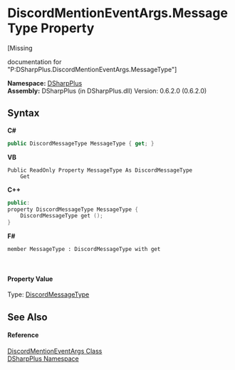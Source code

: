 # DiscordMentionEventArgs.MessageType Property 
 

\[Missing <summary> documentation for "P:DSharpPlus.DiscordMentionEventArgs.MessageType"\]

**Namespace:**&nbsp;<a href="503971eb-de5e-a570-9922-de9500a9b1cc">DSharpPlus</a><br />**Assembly:**&nbsp;DSharpPlus (in DSharpPlus.dll) Version: 0.6.2.0 (0.6.2.0)

## Syntax

**C#**<br />
``` C#
public DiscordMessageType MessageType { get; }
```

**VB**<br />
``` VB
Public ReadOnly Property MessageType As DiscordMessageType
	Get
```

**C++**<br />
``` C++
public:
property DiscordMessageType MessageType {
	DiscordMessageType get ();
}
```

**F#**<br />
``` F#
member MessageType : DiscordMessageType with get

```

<br />

#### Property Value
Type: <a href="389a80c2-c2c1-3aa2-3393-5a83ac0d6700">DiscordMessageType</a>

## See Also


#### Reference
<a href="8e0b17d6-1ea5-d88a-4970-476f513e3033">DiscordMentionEventArgs Class</a><br /><a href="503971eb-de5e-a570-9922-de9500a9b1cc">DSharpPlus Namespace</a><br />